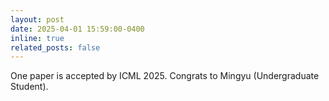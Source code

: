 ```yaml
---
layout: post
date: 2025-04-01 15:59:00-0400
inline: true
related_posts: false
---
```


One paper is accepted by ICML 2025. Congrats to Mingyu (Undergraduate  Student).
